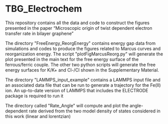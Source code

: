# TBG_Electrochem
This repository contains all the data and code to construct the figures presented in the paper “Microscopic origin of twist dependent electron transfer rate in bilayer graphene”

The directory "FreeEnergy_ReorgEnergy" contains energy gap data from simulations and codes to produce the figures related to Marcus curves and reorganization energy. The script "plotFigMarcusReorg.py" will generate the plot presented in the main text for the free energy surface of the ferrous/ferric couple. The other two python scripts will generate the free energy surfaces for K/K+ and Cl-/Cl shown in the Supplementary Material.
  
The directory "LAMMPS_input_example" contains a LAMMPS input file and an associated data file that can be run to generate a trajectory for the Fe(II) ion. An up-to-date version of LAMMPS that includes the ELECTRODE package is required to run it

The directory called "Rate_Angle" will compute and plot the angle-dependent rate derived from the two model density of states considered in this work (linear and lorentzian)
